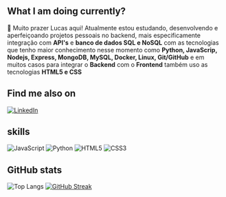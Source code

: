 ## What I am doing currently?
  <p> 👋 Muito prazer Lucas aqui! Atualmente estou estudando, desenvolvendo e aperfeiçoando projetos pessoais no backend, mais especificamente integração com <strong>API's</strong> e <strong>banco de dados SQL e NoSQL</strong> com as tecnologias que tenho maior conhecimento nesse momento como <strong>Python, JavaScrip, Nodejs, Express, MongoDB, MySQL, Docker, Linux, Git/GitHub</strong> e em muitos casos para integrar o <strong>Backend</strong> com o <strong>Frontend</strong> também uso as tecnologias <strong>HTML5 e CSS</strong></p>

## Find me also on
[![LinkedIn](https://img.shields.io/badge/LinkedIn-fff?style=for-the-badge&logo=linkedin&logoColor=0E76A8)](https://www.linkedin.com/in/lucas-alves-789808272/)

## skills
![JavaScript](https://img.shields.io/badge/JavaScript-000?style=for-the-badge&logo=javascript) ![Python](https://img.shields.io/badge/Python-000?style=for-the-badge&logo=python)
![HTML5](https://img.shields.io/badge/HTML5-000?style=for-the-badge&logo=html5)
![CSS3](https://img.shields.io/badge/CSS3-000?style=for-the-badge&logo=css3&logoColor=264CE4)

## GitHub stats
![Top Langs](https://github-readme-stats-git-masterrstaa-rickstaa.vercel.app/api/top-langs/?username=lucasasdev&layout=compact&bg_color=000&border_color=30A3DC&title_color=fff&text_color=FFF) [![GitHub Streak](https://streak-stats.demolab.com/?user=Lucasasdev&theme=darkness&background=fff&border=30A3DC&dates=707070)](https://git.io/streak-stats)
